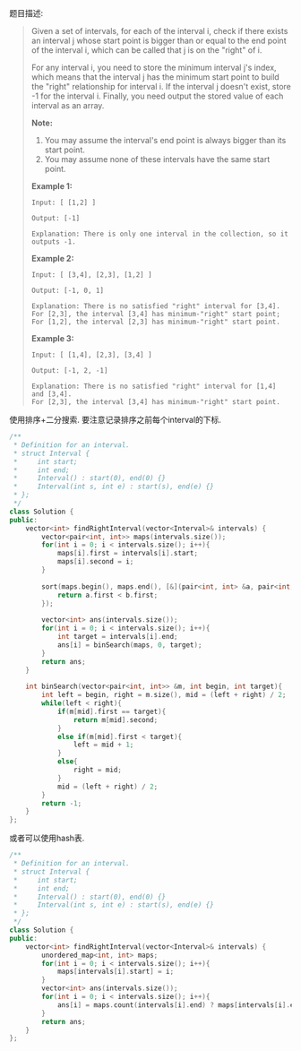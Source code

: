 题目描述:

> Given a set of intervals, for each of the interval i, check if there exists an interval j whose start point is bigger than or equal to the end point of the interval i, which can be called that j is on the "right" of i.
>
> For any interval i, you need to store the minimum interval j's index, which means that the interval j has the minimum start point to build the "right" relationship for interval i. If the interval j doesn't exist, store -1 for the interval i. Finally, you need output the stored value of each interval as an array.
>
> **Note:**
>
> 1. You may assume the interval's end point is always bigger than its start point.
> 2. You may assume none of these intervals have the same start point.
>
> **Example 1:**
>
> ```
> Input: [ [1,2] ]
>
> Output: [-1]
>
> Explanation: There is only one interval in the collection, so it outputs -1.
>
> ```
>
> **Example 2:**
>
> ```
> Input: [ [3,4], [2,3], [1,2] ]
>
> Output: [-1, 0, 1]
>
> Explanation: There is no satisfied "right" interval for [3,4].
> For [2,3], the interval [3,4] has minimum-"right" start point;
> For [1,2], the interval [2,3] has minimum-"right" start point.
>
> ```
>
> **Example 3:**
>
> ```
> Input: [ [1,4], [2,3], [3,4] ]
>
> Output: [-1, 2, -1]
>
> Explanation: There is no satisfied "right" interval for [1,4] and [3,4].
> For [2,3], the interval [3,4] has minimum-"right" start point.
> ```

使用排序+二分搜索. 要注意记录排序之前每个interval的下标.

```c++
/**
 * Definition for an interval.
 * struct Interval {
 *     int start;
 *     int end;
 *     Interval() : start(0), end(0) {}
 *     Interval(int s, int e) : start(s), end(e) {}
 * };
 */
class Solution {
public:
    vector<int> findRightInterval(vector<Interval>& intervals) {
        vector<pair<int, int>> maps(intervals.size());
        for(int i = 0; i < intervals.size(); i++){
            maps[i].first = intervals[i].start;
            maps[i].second = i;
        }
        
        sort(maps.begin(), maps.end(), [&](pair<int, int> &a, pair<int, int> &b){
            return a.first < b.first;
        });
        
        vector<int> ans(intervals.size());
        for(int i = 0; i < intervals.size(); i++){
            int target = intervals[i].end;
            ans[i] = binSearch(maps, 0, target);
        }
        return ans;
    }
    
    int binSearch(vector<pair<int, int>> &m, int begin, int target){
        int left = begin, right = m.size(), mid = (left + right) / 2;
        while(left < right){
            if(m[mid].first == target){
                return m[mid].second;
            }
            else if(m[mid].first < target){
                left = mid + 1;
            }
            else{
                right = mid;
            }
            mid = (left + right) / 2;
        }
        return -1;
    }
};
```

或者可以使用hash表.

```c++
/**
 * Definition for an interval.
 * struct Interval {
 *     int start;
 *     int end;
 *     Interval() : start(0), end(0) {}
 *     Interval(int s, int e) : start(s), end(e) {}
 * };
 */
class Solution {
public:
    vector<int> findRightInterval(vector<Interval>& intervals) {
        unordered_map<int, int> maps;
        for(int i = 0; i < intervals.size(); i++){
            maps[intervals[i].start] = i;
        }
        vector<int> ans(intervals.size());
        for(int i = 0; i < intervals.size(); i++){
            ans[i] = maps.count(intervals[i].end) ? maps[intervals[i].end] : -1;
        }
        return ans;
    }
};
```

